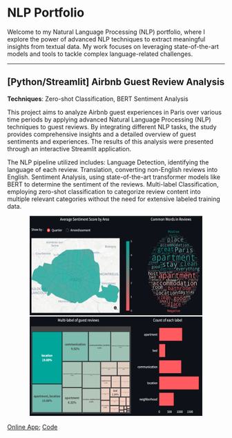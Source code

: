 # NLP Portfolio

Welcome to my Natural Language Processing (NLP) portfolio, where I explore the power of advanced NLP techniques to extract meaningful insights from textual data. My work focuses on leveraging state-of-the-art models and tools to tackle complex language-related challenges. 

----------
## [Python/Streamlit] Airbnb Guest Review Analysis

**Techniques**: Zero-shot Classification, BERT Sentiment Analysis

This project aims to analyze Airbnb guest experiences in Paris over various time periods by applying advanced Natural Language Processing (NLP) techniques to guest reviews. By integrating different NLP tasks, the study provides comprehensive insights and a detailed overview of guest sentiments and experiences. The results of this analysis were presented through an interactive Streamlit application.

The NLP pipeline utilized includes:
Language Detection, identifying the language of each review.
Translation, converting non-English reviews into English.
Sentiment Analysis, using state-of-the-art transformer models like BERT to determine the sentiment of the reviews.
Multi-label Classification, employing zero-shot classification to categorize review content into multiple relevant categories without the need for extensive labeled training data.
<br/>

<p align="center">
  <img src="https://github.com/haejiyun/airbnb-reviews/blob/main/streamlit.png" width="400" height="230">
  <img src="https://github.com/haejiyun/airbnb-reviews/blob/main/streamlit-2.png" width="400" height="230">
<p/>

<a href="https://airbnb-guest-reviews.streamlit.app">Online App</a>; <a href="https://github.com/haejiyun/NLP/blob/main/projet_marketing.py">Code</a><br/>
<br/>
